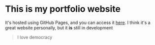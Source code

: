 # This is my portfolio website
It's hosted using GitHub Pages, and you can access it [here](https://brisque5747.github.io/portfolio-website/).
I think it's a great website personally, but it **is** still in development
> I love democracy
